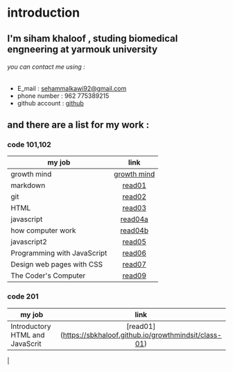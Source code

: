 # introduction 
## I'm siham khaloof , studing biomedical engneering at yarmouk university 
###### you can contact me using :
* E_mail : sehammalkawi92@gmail.com
* phone number : 962 775389215
* github account : [github](https://github.com/sbkhaloof)
## and there are a list for my work :
### code 101,102

|      my job               |    link                  |
|-------------------------- |:------------------------:|
|   growth mind             |[growth mind](https://sbkhaloof.github.io/growthmindsit/growthmind) |
|     markdown              |[read01](https://sbkhaloof.github.io/growthmindsit/read01)     |
|      git                  |[read02](https://sbkhaloof.github.io/growthmindsit/read02)     |
|     HTML                  |[read03]( https://sbkhaloof.github.io/growthmindsit/read03)      |
|   javascript              |[read04a](https://sbkhaloof.github.io/growthmindsit/read04a)    |
|how computer work          |[read04b](https://sbkhaloof.github.io/growthmindsit/read04b)    |
|   javascript2             |[read05](https://sbkhaloof.github.io/growthmindsit/read05)     |
|Programming with JavaScript|[read06](https://sbkhaloof.github.io/growthmindsit/read06)     |
|Design web pages with CSS  |[read07](https://sbkhaloof.github.io/growthmindsit/read07)     |
|   The Coder's Computer    |[read09](https://sbkhaloof.github.io/growthmindsit/read09)     |

### code 201 
|          my job               |    link           |
|------------------------------ |:-----------------:|
|Introductory HTML and JavaScrit|[read01] (https://sbkhaloof.github.io/growthmindsit/class-01) |
|

